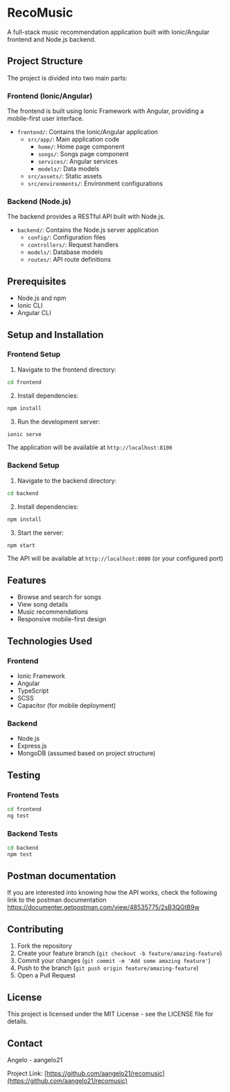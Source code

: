 # RecoMusic

A full-stack music recommendation application built with Ionic/Angular frontend and Node.js backend.

## Project Structure

The project is divided into two main parts:

### Frontend (Ionic/Angular)

The frontend is built using Ionic Framework with Angular, providing a mobile-first user interface.

- `frontend/`: Contains the Ionic/Angular application
  - `src/app/`: Main application code
    - `home/`: Home page component
    - `songs/`: Songs page component
    - `services/`: Angular services
    - `models/`: Data models
  - `src/assets/`: Static assets
  - `src/environments/`: Environment configurations

### Backend (Node.js)

The backend provides a RESTful API built with Node.js.

- `backend/`: Contains the Node.js server application
  - `config/`: Configuration files
  - `controllers/`: Request handlers
  - `models/`: Database models
  - `routes/`: API route definitions

## Prerequisites

- Node.js and npm
- Ionic CLI
- Angular CLI

## Setup and Installation

### Frontend Setup

1. Navigate to the frontend directory:
```bash
cd frontend
```

2. Install dependencies:
```bash
npm install
```

3. Run the development server:
```bash
ionic serve
```

The application will be available at `http://localhost:8100`

### Backend Setup

1. Navigate to the backend directory:
```bash
cd backend
```

2. Install dependencies:
```bash
npm install
```

3. Start the server:
```bash
npm start
```

The API will be available at `http://localhost:8080` (or your configured port)

## Features

- Browse and search for songs
- View song details
- Music recommendations
- Responsive mobile-first design

## Technologies Used

### Frontend
- Ionic Framework
- Angular
- TypeScript
- SCSS
- Capacitor (for mobile deployment)

### Backend
- Node.js
- Express.js
- MongoDB (assumed based on project structure)

## Testing

### Frontend Tests
```bash
cd frontend
ng test
```

### Backend Tests
```bash
cd backend
npm test
```

## Postman documentation

If you are interested into knowing how the API works, check the following link to the postman documentation https://documenter.getpostman.com/view/48535775/2sB3QGtB9w

## Contributing

1. Fork the repository
2. Create your feature branch (`git checkout -b feature/amazing-feature`)
3. Commit your changes (`git commit -m 'Add some amazing feature'`)
4. Push to the branch (`git push origin feature/amazing-feature`)
5. Open a Pull Request

## License

This project is licensed under the MIT License - see the LICENSE file for details.

## Contact

Angelo - aangelo21

Project Link: [https://github.com/aangelo21/recomusic](https://github.com/aangelo21/recomusic)